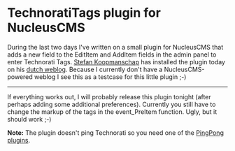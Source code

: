 # TechnoratiTags plugin for NucleusCMS

During the last two days I've written on a small plugin for NucleusCMS that adds a new field to the EditItem and AddItem fields in the admin panel to enter Technorati Tags. <a href="http://www.leftoftheweb.com">Stefan Koopmanschap</a> has installed the plugin today on his <a href="http://www.stefankoopmanschap.nl/weblog/">dutch weblog</a>. Because I currently don't have a NucleusCMS-powered weblog I see this as a testcase for this little plugin ;-)

-------------------------------



If everything works out, I will probably release this plugin tonight (after perhaps adding some additional preferences). Currently you still have to change the markup of the tags in the event_PreItem function. Ugly, but it should work ;-)



<strong>Note:</strong> The plugin doesn't ping Technorati so you need one of the <a href="http://wakka.xiffy.nl/PingPong">PingPong plugins</a>.